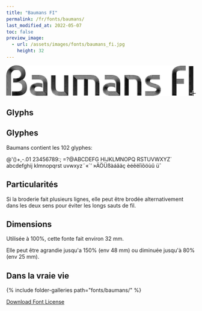 ```yaml
---
title: "Baumans FI"
permalink: /fr/fonts/baumans/
last_modified_at: 2022-05-07
toc: false
preview_image:
  - url: /assets/images/fonts/baumans_fi.jpg
    height: 32
---
```

![Baumans](/assets/images/fonts/baumans_fi.jpg)

## Glyphs

## Glyphes

Baumans contient les 102 glyphes:

	
@'()+,-.01
23456789:;
=?@ABCDEFG
HIJKLMNOPQ
RSTUVWXYZ`
abcdefghij
klmnopqrst
uvwxyz¨«´’
»ÄÖÜßàáâäç
èéêëîïôöùû
üˆ
 
## Particularités

Si la broderie fait plusieurs lignes, elle peut  être brodée  alternativement dans les deux sens pour éviter les longs sauts de fil.

## Dimensions

Utilisée à 100%, cette fonte fait environ 32 mm.

Elle peut être agrandie jusqu'a 150% (env 48 mm) ou diminuée jusqu'à 80% (env 25 mm).

## Dans la vraie vie

{% include folder-galleries path="fonts/baumans/" %}


[Download Font License](https://github.com/inkstitch/inkstitch/tree/main/fonts/baumans_FI/LICENSE)
